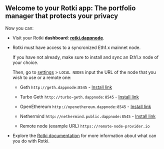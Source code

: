 ## Welcome to your Rotki app: The portfolio manager that protects your privacy

Now you can:

- Visit your Rotki **dashboard**: **[rotki.dappnode](http://rotki.dappnode/)**.
- Rotki must have access to a syncronized Eth1.x mainnet node. 

    If you have not already, make sure to install and sync an Eth1.x node of your choice. 

    Then, go to [settings](http://rotki.dappnode/settings/general) > `LOCAL NODES` input the URL of the node that you wish to use or a remote one:
        
    * Geth `http://geth.dappnode:8545` - [Install link](http://my.dappnode/#/installer/geth.dnp.dappnode.eth)

    * Turbo Geth `http://turbo-geth.dappnode:8545` - [Install link](http://my.dappnode/#/installer/turbo-geth.dnp.dappnode)

    * OpenEthereum `http://openethereum.dappnode:8545` - [Install link](http://my.dappnode/#/installer/openethereum.dnp.dappnode.eth)

    * Nethermind `http://nethermind.public.dappnode:8545` - [Install link](http://my.dappnode/#/installer/nethermind.public.dappnode.eth)

    * Remote node (example URL) `https://remote-node-provider.io`

- Explore the [Rotki documentation](https://rotki.readthedocs.io/en/latest/usage_guide.html) for more information about what can you do with Rotki.
